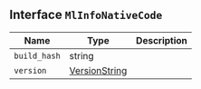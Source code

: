 ## Interface `MlInfoNativeCode`

| Name | Type | Description |
| - | - | - |
| `build_hash` | string | &nbsp; |
| `version` | [VersionString](./VersionString.md) | &nbsp; |
